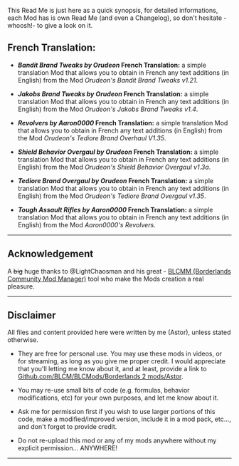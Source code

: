 This Read Me is just here as a quick synopsis, for detailed informations, each Mod has is own Read Me (and even a Changelog), so don't hesitate -whoosh!- to give a look on it.

## French Translation:

- __*Bandit Brand Tweaks by Orudeon* French Translation:__ a simple translation Mod that allows you to obtain in French any text additions (in English) from the Mod *Orudeon's Bandit Brand Tweaks v1.21*.

- __*Jakobs Brand Tweaks by Orudeon* French Translation:__ a simple translation Mod that allows you to obtain in French any text additions (in English) from the Mod *Orudeon's Jakobs Brand Tweaks v1.4*.

- __*Revolvers by Aaron0000* French Translation:__ a simple translation Mod that allows you to obtain in French any text additions (in English) from the Mod *Orudeon's Tediore Brand Overhaul V1.35*.

- __*Shield Behavior Overgaul by Orudeon* French Translation:__ a simple translation Mod that allows you to obtain in French any text additions (in English) from the Mod *Orudeon's Shield Behavior Overgaul v1.3a*.

- __*Tediore Brand Overgaul by Orudeon* French Translation:__ a simple translation Mod that allows you to obtain in French any text additions (in English) from the Mod *Orudeon's Tediore Brand Overgaul v1.35*.

- __*Tough Assault Rifles by Aaron0000* French Translation:__ a simple translation Mod that allows you to obtain in French any text additions (in English) from the Mod *Aaron0000's Revolvers*.

* * * * *
 
## Acknowledgement

A ~~big~~ huge thanks to @LightChaosman and his great - [BLCMM (Borderlands Community Mod Manager)](https://github.com/BLCM/BLCMods/wiki/Borderlands-Community-Mod-Manager) tool who make the Mods creation a real pleasure. 

* * * * *
 
## Disclaimer

All files and content provided here were written by me (Astor), unless stated otherwise.

- They are free for personal use. You may use these mods in videos, or for streaming, as long as you give me proper credit. I would appreciate that you'll letting me know about it, and at least, provide a link to [Github.com/BLCM/BLCMods/Borderlands 2 mods/Astor](https://github.com/BLCM/BLCMods/tree/master/Borderlands%202%20mods/Astor).

- You may re-use small bits of code (e.g. formulas, behavior modifications, etc) for your own purposes, and let me know about it. 

- Ask me for permission first if you wish to use larger portions of this code, make a modified/improved version, include it in a mod pack, etc..., and don't forget to provide credit.

- Do not re-upload this mod or any of my mods anywhere without my explicit permission... ANYWHERE!

* * * * *